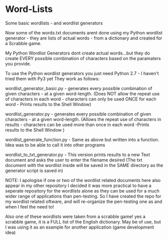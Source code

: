 # Word-Lists
Some basic wordlists - and wordlist generators

Now some of the words.txt documents arent done using my Python wordlist generator - they are lists of actual
words - from a dictionary and created for a Scrabble game.

My Python Wordlist Generators dont create actual words...but they do create EVERY possible combination of
characters based on the paramaters you provide.

To use the Python wordlist generators you just need Python 2.7 - I haven't tried them with Py3 yet
They work as follows:

wordlist_generator_basic.py - generates every possible combination of given characters - at a given word-length.
(Does NOT allow the repeat use of characters in each word - characters can only be used ONCE for each word - Prints 
results to the Shell Window)

wordlist_generator.py  -  generates every possible combination of given characters - at a given word-length.
(Allows the repeat use of characters in results - characters can be used more than once in each word -Prints 
results to the Shell Window )

wordlist_generate_function.py - Same as above but written into a function. Idea was to be able to call it into other programs

wordlist_to_txt_generator.py - This version prints results to a new Text document and asks the user to enter the filename desired
(The txt document with the wordlist inside will be saved in the SAME directory as the generator script is saved in)



NOTE: I apologise if one or two of the wordlist related documents here also appear in my other repository
I decided it was more practical to have a seperate repository for the wordlists alone
as they can be used for a much wider range of applications than pen-testing. So I have created the repo
for my wordlist related oftware, and will re-organize the pen-testing one as and when I feel the need to!

Also one of these wordlists were taken from a scrabble game! yes a scrabble game, it is a FULL list of the English 
dictionary. May be of use, but I was using it as an example for another application (game development idea)
